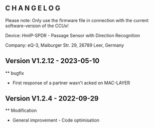 C H A N G E L O G
-----------------

Please note: Only use the firmware file in connection with the current software-version of the CCUx!

Device:      HmIP-SPDR - Passage Sensor with Direction Recognition

Company:     eQ-3, Maiburger Str. 29, 26789 Leer, Germany



Version V1.2.12 - 2023-05-10
--------------------------------------------------------------

** bugfix
   * First response of a partner wasn't acked on MAC-LAYER 
   
Version V1.2.4 - 2022-09-29
--------------------------------------------------------------

** Modification
   * General improvement - Code optimisation 